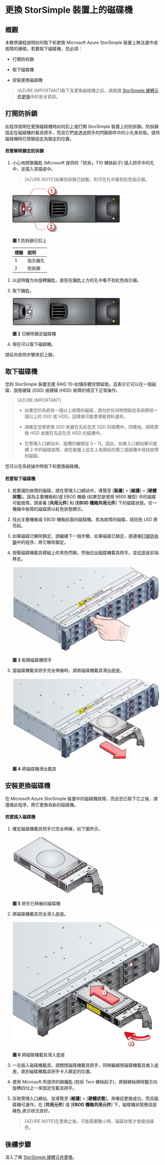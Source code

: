 <properties 
   pageTitle="更換 StorSimple 裝置上的磁碟機 | Microsoft Azure"
	description="說明如何更換 StorSimple 主要裝置或 EBOD 機箱上的磁碟機。"
	services="storsimple"
	documentationCenter=""
	authors="alkohli"
	manager="carolz"
	editor=""/>
<tags 
   ms.service="storsimple"
	ms.devlang="NA"
	ms.topic="article"
	ms.tgt_pltfrm="NA"
	ms.workload="TBD"
	ms.date="08/31/2015"
	ms.author="alkohli"/>

# 更換 StorSimple 裝置上的磁碟機

## 概觀

本教學課程說明如何取下和更換 Microsoft Azure StorSimple 裝置上無法運作或故障的硬碟。若要取下磁碟機，您必須：

- 打開防拆鎖

- 取下磁碟機

- 安裝更換磁碟機

>[AZURE.IMPORTANT]取下及更換磁碟機之前，請閱讀 [StorSimple 硬體元件更換](storsimple-hardware-component-replacement.md)中的安全資訊。

## 打開防拆鎖

此程序說明在更換磁碟機時如何扣上或打開 StorSimple 裝置上的防拆鎖。防拆鎖固定在磁碟機的載具把手，而且它們是透過把手的閂鎖部件中的小孔來存取。提供磁碟機時已將鎖設定為鎖定的位置。

#### 若要解除鎖定防拆鎖

1. 小心地將鎖鑰匙 (Microsoft 提供的「防拆」T10 螺絲起子) 插入把手中的孔中，並插入其插座中。 

    >[AZURE.NOTE]如果防拆鎖已啟動，則可在孔中看到紅色指示器。

    ![已鎖定磁碟機](./media/storsimple-disk-drive-replacement/IC741056.png)

    **圖 1** 防拆鎖已扣上

    |標籤|說明|
    |:----|:----------|
    |1|指示器孔|
    |2|防拆鎖|

2. 以逆時鐘方向旋轉鑰匙，直到在鑰匙上方的孔中看不到紅色指示器。

3. 取下鑰匙。

    ![已解除鎖定磁碟機](./media/storsimple-disk-drive-replacement/IC741057.png)

    **圖 2** 已解除鎖定磁碟機

4. 現在可以取下磁碟機。

請反向依照步驟來扣上鎖。

## 取下磁碟機

您的 StorSimple 裝置支援 RAID 10–如儲存體空間組態。這表示它可以在一個磁碟、固態硬碟 (SSD) 或硬碟 (HDD) 故障的情況下正常操作。

>[AZURE.IMPORTANT]
>
>- 如果您的系統有一個以上故障的磁碟，請勿於任何時間點從系統移除一個以上的 SSD 或 HDD。這樣做可能會導致資料遺失。
>
>- 請確定您將更換 SSD 放置在先前包含 SSD 的插槽中。同樣地，請將更換 HDD 放置在先前包含 HDD 的插槽中。
>
>- 在管理入口網站中，插槽的編號從 0 – 11。因此，如果入口網站顯示插槽 2 中的磁碟故障，請在裝置上從左上角算起的第三個插槽中尋找故障的磁碟。

您可以在系統操作時取下和更換磁碟機。

#### 若要取下磁碟機

1. 若要識別故障的磁碟，請在管理入口網站中，導覽至 [**裝置**] > [**維護**] > [**硬體狀態**]。因為主要機箱和/或 EBOD 機箱 (如果您是使用 8600 機型) 中的磁碟可能故障，請查看 [**共用元件**] 和 [**EBOD 機箱共用元件**] 下的磁碟狀態。任一機箱中故障的磁碟將以紅色狀態顯示。

2. 找出主要機箱或 EBOD 機箱前面的磁碟機。若為故障的磁碟，琥珀色 LED 將亮起。

3. 如果磁碟已解除鎖定，請繼續下一個步驟。如果磁碟已鎖定，請遵循[打開防拆鎖](#disengage-the-antitamper-lock)中的程序，將它解除鎖定。

4. 按壓磁碟機載具模組上的黑色閂鎖，然後拉出磁碟機載具把手，並從底座前端移走。

    ![鬆開磁碟機把手](./media/storsimple-disk-drive-replacement/IC741051.png)

    **圖 3** 鬆開磁碟機把手

5. 當磁碟機載具把手完全伸展時，請將磁碟機載具滑出底座。

    ![將磁碟滑出磁碟機](./media/storsimple-disk-drive-replacement/IC741052.png)
    
    **圖 4** 將磁碟機滑出載具

## 安裝更換磁碟機

在 Microsoft Azure StorSimple 裝置中的磁碟機故障，而且您已取下它之後，請遵循此程序，將它更換為新的磁碟機。

#### 若要插入磁碟機

1. 確定磁碟機載具把手已完全伸展，如下圖所示。

    ![把手已伸展的磁碟機](./media/storsimple-disk-drive-replacement/IC741044.png)

    **圖 5** 把手已伸展的磁碟機

2. 將磁碟機載具完全滑入底座。

    ![將磁碟滑入磁碟機載具](./media/storsimple-disk-drive-replacement/IC741045.png)

    **圖 6** 將磁碟機載具滑入底座

3. 一旦插入磁碟機載具，請關閉磁碟機載具把手，同時繼續將磁碟機載具推入底座，直到磁碟機載具把手卡入鎖定的位置。

4. 使用 Microsoft 所提供的鎖鑰匙 (防拆 Torx 螺絲起子)，將鎖螺絲順時鐘方向旋轉四分之一來固定住載具把手。

5. 存取管理入口網站，並導覽至 [**維護**] > [**硬體狀態**]，來確認更換成功，而且磁碟機可運作。在 [**共用元件**] 或 [**EBOD 機箱共用元件**] 下，磁碟機狀態應該是綠色,表示狀況良好。

    >[AZURE.NOTE]在更換之後，可能需要數小時，磁碟狀態才會變成綠色。

## 後續步驟

深入了解 [StorSimple 硬體元件更換](storsimple-hardware-component-replacement.md)。

<!---HONumber=September15_HO1-->